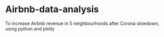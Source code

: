 # Airbnb-data-analysis
To increase Airbnb revenue in 5 neighbourhoods after Corona slowdown, using python and plotly
